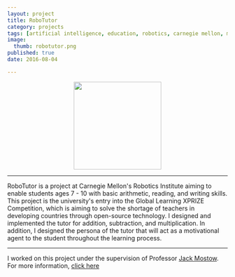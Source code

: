 ```yaml
---
layout: project
title: RoboTutor
category: projects
tags: [artificial intelligence, education, robotics, carnegie mellon, mayank agrawal, robotics institute, android]
image:
  thumb: robotutor.png
published: true
date: 2016-08-04

---
```


<p align="center">
  <img src="{{ site.url }}/images/robotutor.png" align="center" width="200px">
</p>


---

RoboTutor is a project at Carnegie Mellon's Robotics Institute aiming to enable students ages 7 - 10 with basic arithmetic, reading, and writing skills. This project is the university's entry into the Global Learning XPRIZE Competition, which is aiming to solve the shortage of teachers in developing countries through open-source technology. I designed and implemented the tutor for addition, subtraction, and multiplication. In addition, I designed the persona of the tutor that will act as a motivational agent to the student throughout the learning process.


---

I worked on this project under the supervision of Professor [Jack Mostow](http://www.cs.cmu.edu/~mostow/). For more information, [click here](http://www.cmu.edu/scs/robotutor/)

